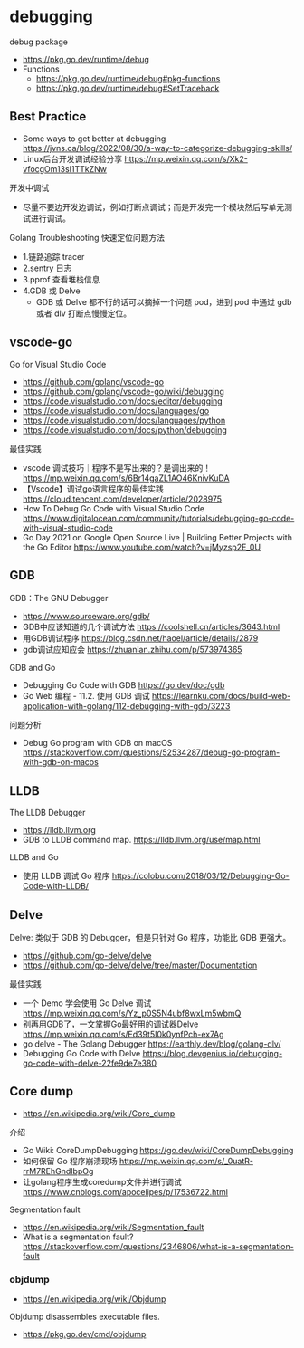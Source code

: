 # debugging

debug package
- https://pkg.go.dev/runtime/debug
- Functions
  - https://pkg.go.dev/runtime/debug#pkg-functions
  - https://pkg.go.dev/runtime/debug#SetTraceback

## Best Practice
- Some ways to get better at debugging https://jvns.ca/blog/2022/08/30/a-way-to-categorize-debugging-skills/
- Linux后台开发调试经验分享 https://mp.weixin.qq.com/s/Xk2-vfocgOm13sI1TTkZNw

开发中调试
- 尽量不要边开发边调试，例如打断点调试；而是开发完一个模块然后写单元测试进行调试。

Golang Troubleshooting 快速定位问题方法
- 1.链路追踪 tracer
- 2.sentry 日志
- 3.pprof 查看堆栈信息
- 4.GDB 或 Delve
  - GDB 或 Delve 都不行的话可以摘掉一个问题 pod，进到 pod 中通过 gdb 或者 dlv 打断点慢慢定位。


## vscode-go
Go for Visual Studio Code
- https://github.com/golang/vscode-go
- https://github.com/golang/vscode-go/wiki/debugging
- https://code.visualstudio.com/docs/editor/debugging
- https://code.visualstudio.com/docs/languages/go
- https://code.visualstudio.com/docs/languages/python
- https://code.visualstudio.com/docs/python/debugging

最佳实践
- vscode 调试技巧｜程序不是写出来的？是调出来的！https://mp.weixin.qq.com/s/6Br14gaZL1AO46KnivKuDA
- 【Vscode】调试go语言程序的最佳实践 https://cloud.tencent.com/developer/article/2028975
- How To Debug Go Code with Visual Studio Code https://www.digitalocean.com/community/tutorials/debugging-go-code-with-visual-studio-code
- Go Day 2021 on Google Open Source Live | Building Better Projects with the Go Editor https://www.youtube.com/watch?v=jMyzsp2E_0U


## GDB
GDB：The GNU Debugger
- https://www.sourceware.org/gdb/
- GDB中应该知道的几个调试方法 https://coolshell.cn/articles/3643.html
- 用GDB调试程序 https://blog.csdn.net/haoel/article/details/2879
- gdb调试应知应会 https://zhuanlan.zhihu.com/p/573974365

GDB and Go
- Debugging Go Code with GDB https://go.dev/doc/gdb
- Go Web 编程 - 11.2. 使用 GDB 调试 https://learnku.com/docs/build-web-application-with-golang/112-debugging-with-gdb/3223

问题分析
- Debug Go program with GDB on macOS https://stackoverflow.com/questions/52534287/debug-go-program-with-gdb-on-macos


## LLDB
The LLDB Debugger
- https://lldb.llvm.org
- GDB to LLDB command map. https://lldb.llvm.org/use/map.html

LLDB and Go
- 使用 LLDB 调试 Go 程序 https://colobu.com/2018/03/12/Debugging-Go-Code-with-LLDB/


## Delve
Delve: 类似于 GDB 的 Debugger，但是只针对 Go 程序，功能比 GDB 更强大。
- https://github.com/go-delve/delve
- https://github.com/go-delve/delve/tree/master/Documentation

最佳实践
- 一个 Demo 学会使用 Go Delve 调试 https://mp.weixin.qq.com/s/Yz_p0S5N4ubf8wxLm5wbmQ
- 别再用GDB了，一文掌握Go最好用的调试器Delve https://mp.weixin.qq.com/s/Ed39t5I0k0ynfPch-ex7Ag
- go delve - The Golang Debugger https://earthly.dev/blog/golang-dlv/
- Debugging Go Code with Delve https://blog.devgenius.io/debugging-go-code-with-delve-22fe9de7e380


## Core dump
- https://en.wikipedia.org/wiki/Core_dump

介绍
- Go Wiki: CoreDumpDebugging https://go.dev/wiki/CoreDumpDebugging
- 如何保留 Go 程序崩溃现场 https://mp.weixin.qq.com/s/_0uatR-rrM7REhGndIbpOg
- 让golang程序生成coredump文件并进行调试 https://www.cnblogs.com/apocelipes/p/17536722.html

Segmentation fault
- https://en.wikipedia.org/wiki/Segmentation_fault
- What is a segmentation fault? https://stackoverflow.com/questions/2346806/what-is-a-segmentation-fault

### objdump
- https://en.wikipedia.org/wiki/Objdump

Objdump disassembles executable files.
- https://pkg.go.dev/cmd/objdump



